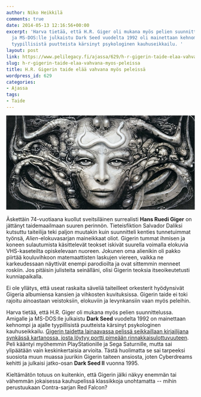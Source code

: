 ```yaml
---
author: Niko Heikkilä
comments: true
date: 2014-05-13 12:16:56+00:00
excerpt: 'Harva tietää, että H.R. Giger oli mukana myös pelien suunnittelussa. Amigalle
  ja MS-DOS:lle julkaistu Dark Seed vuodelta 1992 oli mainettaan kehnompi ja ajalle
  tyypillisistä puutteista kärsinyt psykologinen kauhuseikkailu. '
layout: post
link: https://www.pelilegacy.fi/ajassa/629/h-r-gigerin-taide-elaa-vahvana-myos-peleissa
slug: h-r-gigerin-taide-elaa-vahvana-myos-peleissa
title: H.R. Gigerin taide elää vahvana myös peleissä
wordpress_id: 629
categories:
- Ajassa
tags:
- Taide
---
```


[![H.R. Giger Art](/uploads/2014/05/giger_art.jpg)](/uploads/2014/05/giger_art.jpg)

Äskettäin 74-vuotiaana kuollut sveitsiläinen surrealisti **Hans Ruedi Giger** on jättänyt taidemaailmaan suuren perinnön. Tieteisfiktion Salvador Daliksi kutsuttu taiteilija teki paljon muutakin kuin suunnitteli kenties tunnetuimmat työnsä, _Alien_-elokuvasarjan maineikkaat oliot. Gigerin tummat ihmisen ja koneen sulautumista käsittelevät teokset iskivät suurella voimalla elokuvia VHS-kaseteilta opiskelevaan nuoreen. Jokunen oma alienikin oli pakko piirtää kouluvihkoon matemaattisten laskujen viereen, vaikka ne karkeudessaan näyttivät enempi parodioilta ja ovat sittemmin menneet roskiin. Jos pitäisin julisteita seinälläni, olisi Gigerin teoksia itseoikeutetusti kunniapaikalla.

Ei ole yllätys, että useat raskaita säveliä taiteilleet orkesterit hyödynsivät Gigeria albumiensa kansien ja vihkosten kuvituksissa. Gigerin taide ei toki rajoitu ainoastaan veistoksiin, elokuviin ja levynkansiin vaan myös peleihin.

Harva tietää, että H.R. Giger oli mukana myös pelien suunnittelussa. Amigalle ja MS-DOS:lle julkaistu **Dark Seed** vuodelta 1992 on mainettaan kehnompi ja ajalle tyypillisistä puutteista kärsinyt psykologinen kauhuseikkailu. [Gigerin taidetta lainaavassa pelissä seikkaillaan kirjailijana synkässä kartanossa, josta löytyy portti pimeään rinnakkaisulottuvuuteen](https://www.youtube.com/watch?v=TQzaqILiI9o). Peli kääntyi myöhemmin PlayStationille ja Sega Saturnille, mutta sai ylipäätään vain keskinkertaisia arvioita. Tästä huolimatta se sai tarpeeksi suosiota muun muassa juurikin Gigerin taiteen ansiosta, joten Cyberdreams kehitti ja julkaisi jatko-osan **Dark Seed II** vuonna 1995.

Kieltämätön totuus on kuitenkin, että Gigerin jälki näkyy enemmän tai vähemmän jokaisessa kauhupelissä klassikkoja unohtamatta -- mihin perustuukaan Contra-sarjan Red Falcon?


